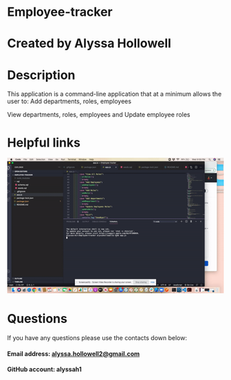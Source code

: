 # Employee-tracker

# Created by Alyssa Hollowell

# Description 
This application is a command-line application that at a minimum allows the user to:
Add departments, roles, employees

View departments, roles, employees
and 
Update employee roles

# Helpful links

![link](./video.gif)



# Questions
If you have any questions please use the contacts down below:

#### Email address: alyssa.hollowell2@gmail.com
#### GitHub account: alyssah1
